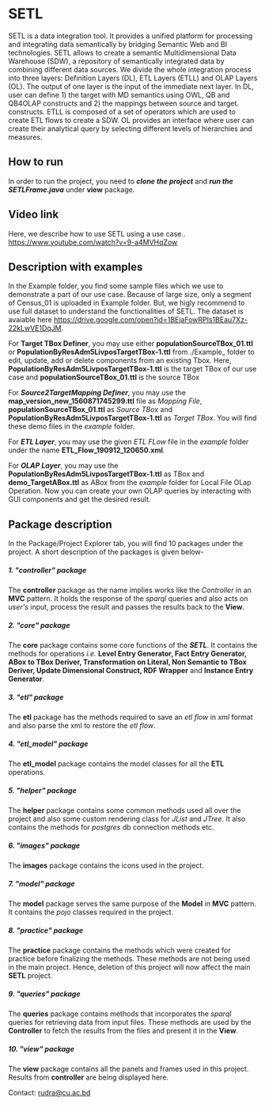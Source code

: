 # SETL
SETL is a data integration tool. It provides a unified platform for processing and integrating data semantically by bridging Semantic Web and BI technologies. SETL allows to create a semantic Multidimensional Data Warehouse (SDW), a repository of semantically integrated data by combining different data sources. We divide the whole integration process into three layers: Definition Layers (DL), ETL Layers (ETLL) and OLAP Layers (OL). The output of one layer is the input of the immediate next layer. In DL, user can define 1) the target with MD semantics using OWL, QB and QB4OLAP constructs and 2) the mappings between source and target. constructs. ETLL is composed of a set of operators which are used to create ETL flows to create a SDW. OL provides an interface where user can create their analytical query by selecting different levels of hierarchies and measures.
## How to run
In order to run the project, you need to ***clone the project*** and ***run the SETLFrame.java*** under **view** package.

## Video link
Here, we describe how to use SETL using a use case.. https://www.youtube.com/watch?v=9-a4MVHqZow



## Description with examples
In the Example folder, you find some sample files which we use to demonstrate a part of our use case. Because of large size, only a segment of Census_01 is uploaded in Example folder. But, we higly recommend to use full dataset to understand the functionalities of SETL. The dataset is avaiable here https://drive.google.com/open?id=1BEjaFowRPIs1BEau7Xz-22kLwVE1DqJM. 

For **Target TBox Definer**, you may use either **populationSourceTBox_01.ttl** or **PopulationByResAdm5LivposTargetTBox-1.ttl** from ./Example_ folder to edit, update, add or delete components from an existing Tbox. Here, **PopulationByResAdm5LivposTargetTBox-1.ttl** is the target TBox of our use case and **populationSourceTBox_01.ttl** is the source TBox  

For ***Source2TargetMapping Definer***, you may use the **map_version_new_1560871745299.ttl** file as _Mapping File_, **populationSourceTBox_01.ttl** as _Source TBox_ and **PopulationByResAdm5LivposTargetTBox-1.ttl** as _Target TBox_. You will find these demo files in the _example_ folder.

For ***ETL Layer***, you may use the given _ETL FLow_ file in the _example_ folder under the name **ETL_Flow_190912_120650.xml**.

For ***OLAP Layer***, you may use the **PopulationByResAdm5LivposTargetTBox-1.ttl** as TBox and **demo_TargetABox.ttl** as ABox from the _example_ folder for Local File OLap Operation. Now you can create your own OLAP queries by interacting with GUI components and get the desired result. 


## Package description
In the Package/Project Explorer tab, you will find 10 packages under the project. A short description of the packages is given below-
##### 1. "controller" package
The **controller** package as the name implies works like the _Controller_ in an **MVC** pattern. It holds the response of the _sparql_ queries and also acts on _user's_ input, process the result and passes the results back to the **View**.
##### 2. "core" package
The **core** package contains some core functions of the ***SETL***. It contains the methods for operations _i.e._ **Level Entry Generator, Fact Entry Generator, ABox to TBox Deriver, Transformation on Literal, Non Semantic to TBox Deriver, Update Dimensional Construct, RDF Wrapper** and **Instance Entry Generator**.
##### 3. "etl" package
The **etl** package has the methods required to save an _etl flow_ in _xml_ format and also parse the xml to restore the _etl flow_.
##### 4. "etl_model" package
The **etl_model** package contains the model classes for all the **ETL** operations.
##### 5. "helper" package
The **helper** package contains some common methods used all over the project and also some custom rendering class for _JList_ and _JTree_. It also contains the methods for _postgres_ db connection methods etc.
##### 6. "images" package
The **images** package contains the icons used in the project.
##### 7. "model" package
The **model** package serves the same purpose of the **Model** in **MVC** pattern. It contains the _pojo_ classes required in the project.
##### 8. "practice" package
The **practice** package contains the methods which were created for practice before finalizing the methods. These methods are not being used in the main project. Hence, deletion of this project will now affect the main **SETL** project.
##### 9. "queries" package
The **queries** package contains methods that incorporates the _sparql_ queries for retrieving data from input files. These methods are used by the **Controller** to fetch the results from the files and present it in the **View**.
##### 10. "view" package
The **view** package contains all the panels and frames used in this project. Results from **controller** are being displayed here.



Contact:
rudra@cu.ac.bd
